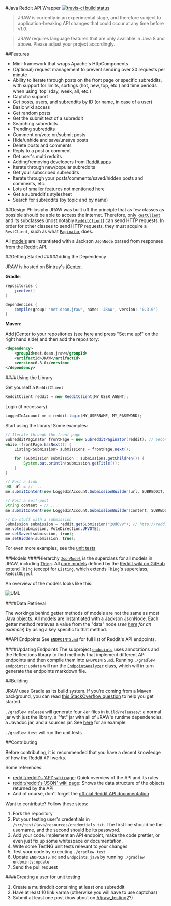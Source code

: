 #Java Reddit API Wrapper [![travis-ci build status](https://travis-ci.org/thatJavaNerd/JRAW.svg?branch=master)](https://travis-ci.org/thatJavaNerd/JRAW)

>JRAW is currently in an experimental stage, and therefore subject to application-breaking API changes that could occur at any time before v1.0.

>JRAW requires language features that are only available in Java 8 and above. Please adjust your project accordingly.

##Features
 - Mini-framework that wraps Apache's HttpComponents
 - (Optional) request management to prevent sending over 30 requests per minute
 - Ability to iterate through posts on the front page or specific subreddits, with support for limits, sortings (hot, new, top, etc.) and time periods when using 'top' (day, week, all, etc.)
 - Captcha support
 - Get posts, users, and subreddits by ID (or name, in case of a user)
 - Basic wiki access
 - Get random posts
 - Get the submit text of a subreddit
 - Searching subreddits
 - Trending subreddits
 - Comment on/vote on/submit posts
 - Hide/unhide and save/unsave posts
 - Delete posts and comments
 - Reply to a post or comment
 - Get user's multi reddits
 - Adding/removing developers from [Reddit apps](https://ssl.reddit.com/prefs/apps/)
 - Iterate through new/popular subreddits
 - Get your subscribed subreddits
 - Iterate through your posts/comments/saved/hidden posts and comments, etc.
 - Lots of smaller features not mentioned here
 - Get a subreddit's stylesheet
 - Search for subreddits (by topic and by name)


##Design Philosiphy
JRAW was built off the principle that as few classes as possible should be able to access the internet. Therefore, only [`RestClient`](https://github.com/thatJavaNerd/JRAW/blob/master/src/main/java/net/dean/jraw/http/RestClient.java) and its subclasses (most notably [`RedditClient`](https://github.com/thatJavaNerd/JRAW/blob/master/src/main/java/net/dean/jraw/RedditClient.java)) can send HTTP requests. In order for other classes to send HTTP requests, they must acquire a `RestClient`, such as what [`Paginator`](https://github.com/thatJavaNerd/JRAW/blob/master/src/main/java/net/dean/jraw/pagination/Paginator.java) does.

All [models](https://github.com/thatJavaNerd/JRAW/tree/master/src/main/java/net/dean/jraw/models) are instantiated with a Jackson `JsonNode` parsed from responses from the Reddit API.

##Getting Started
####Adding the Dependency

JRAW is hosted on Bintray's [jCenter](https://bintray.com/thatjavanerd/maven/JRAW/view).

**Gradle**:
```groovy
repositories {
    jcenter()
}

dependencies {
    compile(group: 'net.dean.jraw', name: 'JRAW', version: '0.3.0')
}
```

**Maven**:

Add jCenter to your repositories (see [here](https://bintray.com/bintray/jcenter) and press "Set me up!" on the right hand side) and then add the repository:

```xml
<dependency>
    <groupId>net.dean.jraw</groupId>
    <artifactId>JRAW</artifactId>
    <version>0.3.0</version>
</dependency>
```

####Using the Library

Get yourself a `RedditClient`

```java
RedditClient reddit = new RedditClient(MY_USER_AGENT);
```

Login (if necessary)

```java
LoggedInAccount me = reddit.login(MY_USERNAME, MY_PASSWORD);
```

Start using the library! Some examples:

```java
// Iterate through the front page
SubredditPaginator frontPage = new SubredditPaginator(reddit); // Second parameter could be a subreddit
while (frontPage.hasNext()) {
    Listing<Submission> submissions = frontPage.next();

    for (Submission submission : submissions.getChildren()) {
        System.out.println(submission.getTitle());
    }
}

// Post a link
URL url = // ...
me.submitContent(new LoggedInAccount.SubmissionBuilder(url, SUBREDDIT, TITLE));

// Post a self-post
String content = // ...
me.submitContent(new LoggedInAccount.SubmissionBuilder(content, SUBREDDIT, TITLE));

// Do stuff with a submission
Submission submission = reddit.getSubmission("28d6vv"); // http://redd.it/28d6vv
me.vote(submission, VoteDirection.UPVOTE);
me.setSaved(submission, true);
me.setHidden(submission, true);
```

For even more examples, see the [unit tests](https://github.com/thatJavaNerd/JRAW/tree/master/src/test/java/net/dean/jraw/test)

##Models
####Hierarchy
[`JsonModel`](https://github.com/thatJavaNerd/JRAW/blob/master/src/main/java/net/dean/jraw/models/JsonModel.java) is the superclass for all models in JRAW, including [`Thing`](https://github.com/thatJavaNerd/JRAW/blob/master/src/main/java/net/dean/jraw/models/core/Thing.java). All [core models](https://github.com/thatJavaNerd/JRAW/tree/master/src/main/java/net/dean/jraw/models/core) defined by the [Reddit wiki on GitHub](https://github.com/reddit/reddit/wiki/JSON) extend `Thing` (except for `Listing`, which extends `Thing`'s superclass, `RedditObject`

An overview of the models looks like this:

![UML](https://i.imgur.com/151gWff.png)

####Data Retrieval

The workings behind getter methods of models are not the same as most Java objects. All models are instantiated with a [Jackson](http://jackson.codehaus.org/) JsonNode. Each getter method retrieves a value from the "data" node (*see [here](http://www.reddit.com/user/way_fairer/about.json) for an example*) by using a key specific to that method.

##API Endpoints
See [`ENDPOINTS.md`](https://github.com/thatJavaNerd/JRAW/blob/master/ENDPOINTS.md) for full list of Reddit's API endpoints.

####Updating Endpoints
The subproject [`endpoints`](https://github.com/thatJavaNerd/JRAW/tree/master/endpoints) uses annotations and the Reflections library to find methods that implement different API endpoints and then compile them into `ENDPOINTS.md`. Running `./gradlew endpoints:update` will run the [`EndpointAnalyzer`](https://github.com/thatJavaNerd/JRAW/blob/master/endpoints/src/main/java/net/dean/jraw/endpoints/EndpointAnalyzer.java) class, which will in turn generate the endpoints markdown file.

##Building

JRAW uses Gradle as its build system. If you're coming from a Maven background, you can read [this StackOverflow question](http://stackoverflow.com/q/7719495/1275092) to help you get started.

`./gradlew release` will generate four Jar files in `build/releases/`: a normal jar with just the library, a "fat" jar with all of JRAW's runtime dependencies, a Javadoc jar, and a sources jar. See [here](https://github.com/thatJavaNerd/JRAW/releases/tag/v0.2.0) for an example.

`./gradlew test` will run the unit tests

##Contributing

Before contributing, it is recommended that you have a decent knowledge of how the Reddit API works.

Some references:
 - [reddit/reddit's 'API' wiki page](https://github.com/reddit/reddit/wiki/API): Quick overview of the API and its rules
 - [reddit/reddit's 'JSON' wiki page](https://github.com/reddit/reddit/wiki/JSON): Shows the data structure of the objects returned by the API
 - And of course, don't forget the [official Reddit API documentation](https://www.reddit.com/dev/api)

Want to contribute? Follow these steps:

1. Fork the repository
2. Put your testing user's credentials in `/src/test/java/resources/credentials.txt`. The first line should be the username, and the second should be its password.
3. Add your code. Implement an API endpoint, make the code prettier, or even just fix up some whitespace or documentation.
4. Write some TestNG unit tests relevant to your changes
5. Test your code by executing `./gradlew test`
6. Update `ENDPOINTS.md` and `Endpoints.java` by running `./gradlew endpoints:update`
6. Send the pull request

####Creating a user for unit testing
1. Create a multireddit containing at least one subreddit
2. Have at least 10 link karma (otherwise you will have to use captchas)
3. Submit at least one post (how about on [/r/jraw_testing2](http://www.reddit.com/r/jraw_testing2)?)
